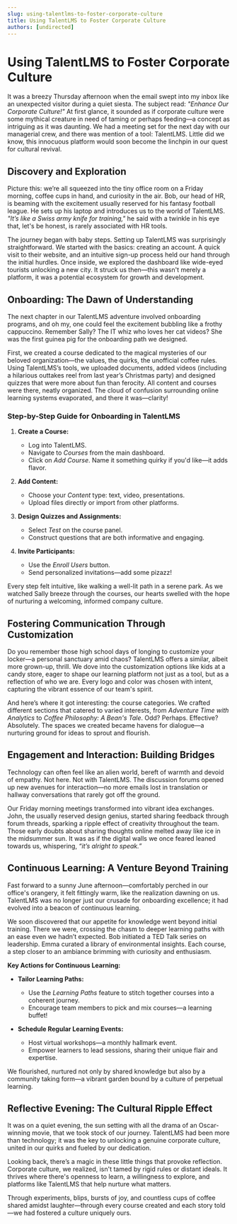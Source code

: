```yaml
---
slug: using-talentlms-to-foster-corporate-culture
title: Using TalentLMS to Foster Corporate Culture
authors: [undirected]
---
```



# Using TalentLMS to Foster Corporate Culture

It was a breezy Thursday afternoon when the email swept into my inbox like an unexpected visitor during a quiet siesta. The subject read: *"Enhance Our Corporate Culture!"* At first glance, it sounded as if corporate culture were some mythical creature in need of taming or perhaps feeding—a concept as intriguing as it was daunting. We had a meeting set for the next day with our managerial crew, and there was mention of a tool: TalentLMS. Little did we know, this innocuous platform would soon become the linchpin in our quest for cultural revival.

## Discovery and Exploration

Picture this: we’re all squeezed into the tiny office room on a Friday morning, coffee cups in hand, and curiosity in the air. Bob, our head of HR, is beaming with the excitement usually reserved for his fantasy football league. He sets up his laptop and introduces us to the world of TalentLMS. *"It’s like a Swiss army knife for training,"* he said with a twinkle in his eye that, let's be honest, is rarely associated with HR tools.

The journey began with baby steps. Setting up TalentLMS was surprisingly straightforward. We started with the basics: creating an account. A quick visit to their website, and an intuitive sign-up process held our hand through the initial hurdles. Once inside, we explored the dashboard like wide-eyed tourists unlocking a new city. It struck us then—this wasn't merely a platform, it was a potential ecosystem for growth and development.

## Onboarding: The Dawn of Understanding

The next chapter in our TalentLMS adventure involved onboarding programs, and oh my, one could feel the excitement bubbling like a frothy cappuccino. Remember Sally? The IT whiz who loves her cat videos? She was the first guinea pig for the onboarding path we designed.

First, we created a course dedicated to the magical mysteries of our beloved organization—the values, the quirks, the unofficial coffee rules. Using TalentLMS’s tools, we uploaded documents, added videos (including a hilarious outtakes reel from last year’s Christmas party) and designed quizzes that were more about fun than ferocity. All content and courses were there, neatly organized. The cloud of confusion surrounding online learning systems evaporated, and there it was—clarity! 

### Step-by-Step Guide for Onboarding in TalentLMS

1. **Create a Course:** 
   - Log into TalentLMS.
   - Navigate to *Courses* from the main dashboard.
   - Click on *Add Course*. Name it something quirky if you'd like—it adds flavor.

2. **Add Content:**
   - Choose your *Content* type: text, video, presentations.
   - Upload files directly or import from other platforms.

3. **Design Quizzes and Assignments:**
   - Select *Test* on the course panel.
   - Construct questions that are both informative and engaging.

4. **Invite Participants:**
   - Use the *Enroll Users* button.
   - Send personalized invitations—add some pizazz!

Every step felt intuitive, like walking a well-lit path in a serene park. As we watched Sally breeze through the courses, our hearts swelled with the hope of nurturing a welcoming, informed company culture.

## Fostering Communication Through Customization

Do you remember those high school days of longing to customize your locker—a personal sanctuary amid chaos? TalentLMS offers a similar, albeit more grown-up, thrill. We dove into the customization options like kids at a candy store, eager to shape our learning platform not just as a tool, but as a reflection of who we are. Every logo and color was chosen with intent, capturing the vibrant essence of our team's spirit.

And here’s where it got interesting: the course categories. We crafted different sections that catered to varied interests, from *Adventure Time with Analytics* to *Coffee Philosophy: A Bean's Tale*. Odd? Perhaps. Effective? Absolutely. The spaces we created became havens for dialogue—a nurturing ground for ideas to sprout and flourish.

## Engagement and Interaction: Building Bridges

Technology can often feel like an alien world, bereft of warmth and devoid of empathy. Not here. Not with TalentLMS. The discussion forums opened up new avenues for interaction—no more emails lost in translation or hallway conversations that rarely got off the ground.

Our Friday morning meetings transformed into vibrant idea exchanges. John, the usually reserved design genius, started sharing feedback through forum threads, sparking a ripple effect of creativity throughout the team. Those early doubts about sharing thoughts online melted away like ice in the midsummer sun. It was as if the digital walls we once feared leaned towards us, whispering, *“it’s alright to speak.”*

## Continuous Learning: A Venture Beyond Training

Fast forward to a sunny June afternoon—comfortably perched in our office's orangery, it felt fittingly warm, like the realization dawning on us. TalentLMS was no longer just our crusade for onboarding excellence; it had evolved into a beacon of continuous learning.

We soon discovered that our appetite for knowledge went beyond initial training. There we were, crossing the chasm to deeper learning paths with an ease even we hadn’t expected. Bob initiated a TED Talk series on leadership. Emma curated a library of environmental insights. Each course, a step closer to an ambiance brimming with curiosity and enthusiasm.

**Key Actions for Continuous Learning:**

- **Tailor Learning Paths:** 
  - Use the *Learning Paths* feature to stitch together courses into a coherent journey.
  - Encourage team members to pick and mix courses—a learning buffet!

- **Schedule Regular Learning Events:**
  - Host virtual workshops—a monthly hallmark event.
  - Empower learners to lead sessions, sharing their unique flair and expertise.

We flourished, nurtured not only by shared knowledge but also by a community taking form—a vibrant garden bound by a culture of perpetual learning.

## Reflective Evening: The Cultural Ripple Effect

It was on a quiet evening, the sun setting with all the drama of an Oscar-winning movie, that we took stock of our journey. TalentLMS had been more than technology; it was the key to unlocking a genuine corporate culture, united in our quirks and fueled by our dedication.

Looking back, there’s a magic in these little things that provoke reflection. Corporate culture, we realized, isn't tamed by rigid rules or distant ideals. It thrives where there's openness to learn, a willingness to explore, and platforms like TalentLMS that help nurture what matters.

Through experiments, blips, bursts of joy, and countless cups of coffee shared amidst laughter—through every course created and each story told—we had fostered a culture uniquely ours.